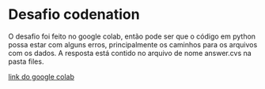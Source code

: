 # Desafio codenation

O desafio foi feito no google colab, então pode ser que o código em python possa estar com alguns erros, principalmente os caminhos para os arquivos com os dados. A resposta está contido no arquivo de nome answer.cvs na pasta files.

[link do google colab](https://colab.research.google.com/drive/1g4R9RXOzdh4NKSJRXxqM7FhbOWiCO82L)
